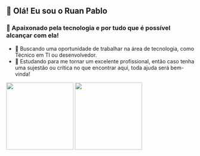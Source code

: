 <!--
**ruan-pablo-as/ruan-pablo-as** is a ✨ _special_ ✨ repository because its `README.md` (this file) appears on your GitHub profile.

Here are some ideas to get you started:


- 🌱 Estudando com
- 💬 Ask me about ...
- 📫 How to reach me: ...
- 😄 Pronouns: ...
- ⚡ Fun fact: ...
-->
## 👋 Olá! Eu sou o Ruan Pablo
### 🚀 Apaixonado pela tecnologia e por tudo que é possível alcançar com ela!

- 🔭 Buscando uma oportunidade de trabalhar na área de tecnologia, como Técnico em TI ou desenvolvedor.
- 🌱 Estudando para me tornar um excelente profissional, então caso tenha uma sujestão ou crítica no que encontrar aqui, toda ajuda será bem-vinda!
<div>
  <img height="180em" src="https://github-readme-stats.vercel.app/api?username=ruan-pablo-as&show_icons=true&theme=radical"/>
  <img height="180em" src="https://github-readme-stats.vercel.app/api/top-langs/?username=ruan-pablo-as&show_icons=true&theme=radical"/>
</div>
